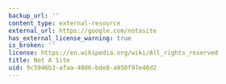 ```yaml
---
backup_url: ''
content_type: external-resource
external_url: https://google.com/notasite
has_external_license_warning: true
is_broken: ''
license: https://en.wikipedia.org/wiki/All_rights_reserved
title: Not A Site
uid: 9c5946b3-afaa-40d6-bde8-a950f97e46d2
---
```

